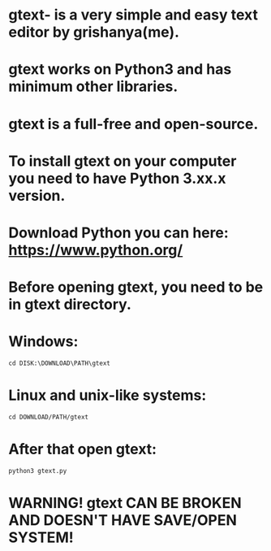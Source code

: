 # gtext- is a very simple and easy text editor by grishanya(me).
# gtext works on Python3 and has minimum other libraries.
# gtext is a full-free and open-source.

# To install gtext on your computer you need to have Python 3.xx.x version.
# Download Python you can here: https://www.python.org/

# Before opening gtext, you need to be in gtext directory.

# Windows:
``cd DISK:\DOWNLOAD\PATH\gtext``

# Linux and unix-like systems:
``cd DOWNLOAD/PATH/gtext``

# After that open gtext:

``python3 gtext.py``

# WARNING! gtext CAN BE BROKEN AND DOESN'T HAVE SAVE/OPEN SYSTEM!
